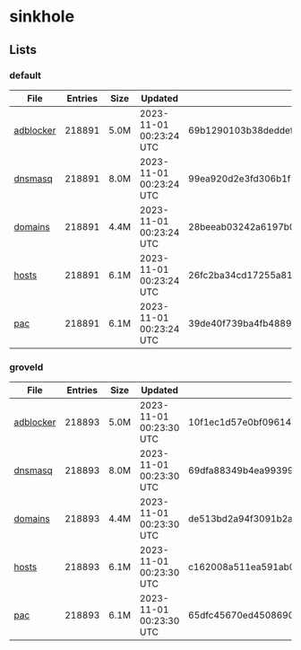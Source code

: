 # sinkhole

## Lists

### default

|File|Entries|Size|Updated|Hash|
|-|-|-|-|-|
|[adblocker](https://raw.githubusercontent.com/groveld/sinkhole/lists/default/adblocker.txt)|218891|5.0M|2023-11-01 00:23:24 UTC|69b1290103b38deddefd50a63865410f2b7d94b301bc298499a58c4be557aa96|
|[dnsmasq](https://raw.githubusercontent.com/groveld/sinkhole/lists/default/dnsmasq.txt)|218891|8.0M|2023-11-01 00:23:24 UTC|99ea920d2e3fd306b1f5091228ef468f684b8d082efed1cc441d73a4f7294679|
|[domains](https://raw.githubusercontent.com/groveld/sinkhole/lists/default/domains.txt)|218891|4.4M|2023-11-01 00:23:24 UTC|28beeab03242a6197b00ee6d7481f9b2726737c0ac2b78ee273b0ef567ec9dc0|
|[hosts](https://raw.githubusercontent.com/groveld/sinkhole/lists/default/hosts.txt)|218891|6.1M|2023-11-01 00:23:24 UTC|26fc2ba34cd17255a816cfe60d0e653bd64114ab592b00da4f6d8afb8c3f45cc|
|[pac](https://raw.githubusercontent.com/groveld/sinkhole/lists/default/pac.txt)|218891|6.1M|2023-11-01 00:23:24 UTC|39de40f739ba4fb488926822840585b50b8362af295d558976e1118b79bdb9ee|

### groveld

|File|Entries|Size|Updated|Hash|
|-|-|-|-|-|
|[adblocker](https://raw.githubusercontent.com/groveld/sinkhole/lists/groveld/adblocker.txt)|218893|5.0M|2023-11-01 00:23:30 UTC|10f1ec1d57e0bf09614bafb52391635ea2d45f75636ebf8177a99e92106a609e|
|[dnsmasq](https://raw.githubusercontent.com/groveld/sinkhole/lists/groveld/dnsmasq.txt)|218893|8.0M|2023-11-01 00:23:30 UTC|69dfa88349b4ea99399b3c71c589a0f0d498df0f3993f4a9807d5ea118628d59|
|[domains](https://raw.githubusercontent.com/groveld/sinkhole/lists/groveld/domains.txt)|218893|4.4M|2023-11-01 00:23:30 UTC|de513bd2a94f3091b2a370b1ec886b8f1878ea6ecc36d59d3a9eb297c144bc5e|
|[hosts](https://raw.githubusercontent.com/groveld/sinkhole/lists/groveld/hosts.txt)|218893|6.1M|2023-11-01 00:23:30 UTC|c162008a511ea591ab0ed09c51049acfa8f429298d352fc877167391ea478ea9|
|[pac](https://raw.githubusercontent.com/groveld/sinkhole/lists/groveld/pac.txt)|218893|6.1M|2023-11-01 00:23:30 UTC|65dfc45670ed4508690efd4f3197f03439fc7befaaf58fe469ab2564e549065f|
